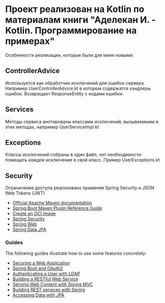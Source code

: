 # Проект реализован на Kotlin по материалам книги "Аделекан И. - Kotlin. Программирование на примерах"

Особенности реализации, которые были для меня новыми:

## ControllerAdvice
Используется как обработчик исключений для ошибок сервера. Например UserControllerAdvice.kt в котором содержатся хэндлеры ошибок.
Возвращает ResponseEntity с кодами ошибки.

## Services
Методы сервиса анотированы классами исключений, вызываемыми в этих методах, например UserServiceImpl.kt

## Exceptions
Классы исключений собраны в один файл, нет необходимости помещать каждое исключение в свой класс. Пример UserExceptions.kt

## Security
Ограничение доступа реализовано применяя Spring Security и JSON Web Tokens (JWT)

* [Official Apache Maven documentation](https://maven.apache.org/guides/index.html)
* [Spring Boot Maven Plugin Reference Guide](https://docs.spring.io/spring-boot/docs/2.4.5/maven-plugin/reference/html/)
* [Create an OCI image](https://docs.spring.io/spring-boot/docs/2.4.5/maven-plugin/reference/html/#build-image)
* [Spring Security](https://docs.spring.io/spring-boot/docs/2.4.5/reference/htmlsingle/#boot-features-security)
* [Spring Web](https://docs.spring.io/spring-boot/docs/2.4.5/reference/htmlsingle/#boot-features-developing-web-applications)
* [Spring Data JPA](https://docs.spring.io/spring-boot/docs/2.4.5/reference/htmlsingle/#boot-features-jpa-and-spring-data)

### Guides
The following guides illustrate how to use some features concretely:

* [Securing a Web Application](https://spring.io/guides/gs/securing-web/)
* [Spring Boot and OAuth2](https://spring.io/guides/tutorials/spring-boot-oauth2/)
* [Authenticating a User with LDAP](https://spring.io/guides/gs/authenticating-ldap/)
* [Building a RESTful Web Service](https://spring.io/guides/gs/rest-service/)
* [Serving Web Content with Spring MVC](https://spring.io/guides/gs/serving-web-content/)
* [Building REST services with Spring](https://spring.io/guides/tutorials/bookmarks/)
* [Accessing Data with JPA](https://spring.io/guides/gs/accessing-data-jpa/)

